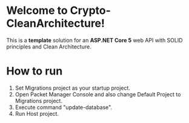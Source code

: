 # Welcome to Crypto-CleanArchitecture!

This is a **template** solution for an **ASP.NET Core 5** web API with SOLID principles and Clean Architecture.


# How to run
1. Set Migrations project as your startup project.
2. Open Packet Manager Console and also change Default Project to Migrations project.
3. Execute command "update-database".
4. Run Host project.
